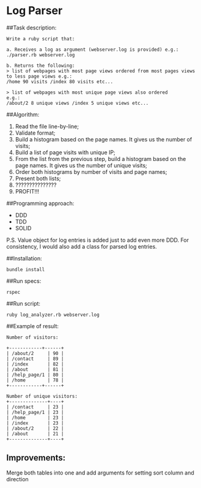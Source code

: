 # Log Parser

##Task description:

    Write a ruby script that:
    
    a. Receives a log as argument (webserver.log is provided) e.g.: ./parser.rb webserver.log
    
    b. Returns the following:
    > list of webpages with most page views ordered from most pages views to less page views e.g.:
    /home 90 visits /index 80 visits etc...
    
    > list of webpages with most unique page views also ordered
    e.g.:
    /about/2 8 unique views /index 5 unique views etc...

##Algorithm:
1. Read the file line-by-line;
2. Validate format;
3. Build a histogram based on the page names. It gives us the number of visits;  
4. Build a list of page visits with unique IP;
5. From the list from the previous step, build a histogram based on the page names. It gives us the number of unique visits;
6. Order both histograms by number of visits and page names;
7. Present both lists;
8. ???????????????
9. PROFIT!!!

##Programming approach:
- DDD
- TDD
- SOLID

P.S. Value object for log entries is added just to add even more DDD. For consistency, I would also add a class for parsed log entries.

##Installation:
 
 
    bundle install

##Run specs: 


    rspec

##Run script:


    ruby log_analyzer.rb webserver.log

##Example of result:


    Number of visitors:
    
    +------------+------+
    | /about/2     | 90 |
    | /contact     | 89 |
    | /index       | 82 |
    | /about       | 81 |
    | /help_page/1 | 80 |
    | /home        | 78 |
    +------------+------+
      
    Number of unique visitors:
    +--------------+----+
    | /contact     | 23 |
    | /help_page/1 | 23 |
    | /home        | 23 |
    | /index       | 23 |
    | /about/2     | 22 |
    | /about       | 21 |
    +--------------+----+  

## Improvements:
Merge both tables into one and add arguments for setting sort column and direction
